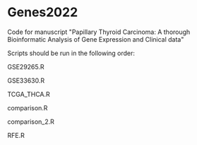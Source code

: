 # Genes2022
Code for manuscript "Papillary Thyroid Carcinoma: A thorough Bioinformatic Analysis of Gene Expression and Clinical data"

Scripts should be run in the following order:

 GSE29265.R
 
 GSE33630.R
 
 TCGA_THCA.R
 
 comparison.R
 
 comparison_2.R
 
 RFE.R
 
 